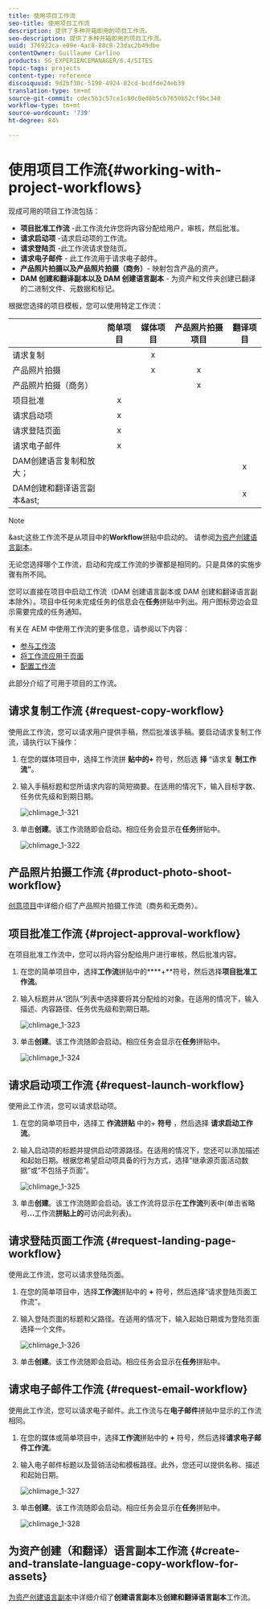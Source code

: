 ```yaml
---
title: 使用项目工作流
seo-title: 使用项目工作流
description: 提供了多种开箱即用的项目工作流。
seo-description: 提供了多种开箱即用的项目工作流。
uuid: 376922ca-e09e-4ac8-88c8-23dac2b49dbe
contentOwner: Guillaume Carlino
products: SG_EXPERIENCEMANAGER/6.4/SITES
topic-tags: projects
content-type: reference
discoiquuid: 9d2bf30c-5190-4924-82cd-bcdfde24eb39
translation-type: tm+mt
source-git-commit: cdec5b3c57ce1c80c0ed6b5cb7650b52cf9bc340
workflow-type: tm+mt
source-wordcount: '739'
ht-degree: 84%

---
```



# 使用项目工作流{#working-with-project-workflows}

现成可用的项目工作流包括：

* **项目批准工作流** -此工作流允许您将内容分配给用户，审核，然后批准。
* **请求启动项** -请求启动项的工作流。
* **请求登陆页** -此工作流请求登陆页。
* **请求电子邮件** - 此工作流用于请求电子邮件。
* **产品照片拍摄以及产品照片拍摄（商务）**- 映射包含产品的资产。
* **DAM 创建和翻译副本以及 DAM 创建语言副本** - 为资产和文件夹创建已翻译的二进制文件、元数据和标记。

根据您选择的项目模板，您可以使用特定工作流：

|  | **简单项目** | **媒体项目** | **产品照片拍摄项目** | **翻译项目** |
|---|:-:|:-:|:-:|:-:|
| 请求复制 |  | x |  |  |
| 产品照片拍摄 |  | x | x |  |
| 产品照片拍摄（商务） |  |  | x |  |
| 项目批准 | x |  |  |  |
| 请求启动项 | x |  |  |  |
| 请求登陆页面 | x |  |  |  |
| 请求电子邮件 | x |  |  |  |
| DAM创建语言复制和放大； |  |  |  | x |
| DAM创建和翻译语言副本&amp;ast; |  |  |  | x |

>[!NOTE]
>
>&amp;ast;这些工作流不是从项目中的&#x200B;**Workflow**&#x200B;拼贴中启动的。 请参阅[为资产创建语言副本](/help/sites-administering/tc-manage.md)。

无论您选择哪个工作流，启动和完成工作流的步骤都是相同的。只是具体的实施步骤有所不同。

您可以直接在项目中启动工作流（DAM 创建语言副本或 DAM 创建和翻译语言副本除外）。项目中任何未完成任务的信息会在&#x200B;**任务**&#x200B;拼贴中列出。用户图标旁边会显示需要完成的任务通知。

有关在 AEM 中使用工作流的更多信息，请参阅以下内容：

* [参与工作流](/help/sites-authoring/workflows-participating.md)
* [将工作流应用于页面](/help/sites-authoring/workflows-applying.md)
* [配置工作流](/help/sites-administering/workflows.md)

此部分介绍了可用于项目的工作流。

## 请求复制工作流  {#request-copy-workflow}

使用此工作流，您可以请求用户提供手稿，然后批准该手稿。要启动请求复制工作流，请执行以下操作：

1. 在您的媒体项目中，选择工作流拼 **贴中的+** 符号，然后选 **择** “请求复 **制工作流”**。
1. 输入手稿标题和您所请求内容的简短摘要。在适用的情况下，输入目标字数、任务优先级和到期日期。

   ![chlimage_1-321](assets/chlimage_1-321.png)

1. 单击&#x200B;**创建**。该工作流随即会启动。相应任务会显示在&#x200B;**任务**&#x200B;拼贴中。

   ![chlimage_1-322](assets/chlimage_1-322.png)

## 产品照片拍摄工作流 {#product-photo-shoot-workflow}

[创意项目](/help/sites-authoring/managing-product-information.md)中详细介绍了产品照片拍摄工作流（商务和无商务）。

## 项目批准工作流  {#project-approval-workflow}

在项目批准工作流中，您可以将内容分配给用户进行审核，然后批准内容。

1. 在您的简单项目中，选择&#x200B;**工作流**&#x200B;拼贴中的****+**&#x200B;符号，然后选择&#x200B;**项目批准工作流**。
1. 输入标题并从“团队”列表中选择要将其分配给的对象。在适用的情况下，输入描述、内容路径、任务优先级和到期日期。

   ![chlimage_1-323](assets/chlimage_1-323.png)

1. 单击&#x200B;**创建**。该工作流随即会启动。相应任务会显示在&#x200B;**任务**&#x200B;拼贴中。

   ![chlimage_1-324](assets/chlimage_1-324.png)

## 请求启动项工作流 {#request-launch-workflow}

使用此工作流，您可以请求启动项。

1. 在您的简单项目中，选择工 **作流拼贴** 中的+ **符号** ，然后选择 **请求启动工作流**。
1. 输入启动项的标题并提供启动项源路径。在适用的情况下，您还可以添加描述和起始日期。根据您希望启动项具备的行为方式，选择“继承源页面活动数据”或“不包括子页面”。

   ![chlimage_1-325](assets/chlimage_1-325.png)

1. 单击&#x200B;**创建**。该工作流随即会启动。该工作流将显示在&#x200B;**工作流**&#x200B;列表中(单击省略号&#x200B;**...**&#x200B;工作流&#x200B;**拼贴上的**&#x200B;可访问此列表)。

## 请求登陆页面工作流 {#request-landing-page-workflow}

使用此工作流，您可以请求登陆页面。

1. 在您的简单项目中，选择&#x200B;**工作流**&#x200B;拼贴中的 **+** 符号，然后选择“请求登陆页面工作流”。
1. 输入登陆页面的标题和父路径。在适用的情况下，输入起始日期或为登陆页面选择一个文件。

   ![chlimage_1-326](assets/chlimage_1-326.png)

1. 单击&#x200B;**创建**。该工作流随即会启动。相应任务会显示在&#x200B;**任务**&#x200B;拼贴中。

## 请求电子邮件工作流  {#request-email-workflow}

使用此工作流，您可以请求电子邮件。此工作流与在&#x200B;**电子邮件**&#x200B;拼贴中显示的工作流相同。

1. 在您的媒体或简单项目中，选择&#x200B;**工作流**&#x200B;拼贴中的 **+** 符号，然后选择&#x200B;**请求电子邮件工作流**。
1. 输入电子邮件标题以及营销活动和模板路径。此外，您还可以提供名称、描述和起始日期。

   ![chlimage_1-327](assets/chlimage_1-327.png)

1. 单击&#x200B;**创建**。该工作流随即会启动。相应任务会显示在&#x200B;**任务**&#x200B;拼贴中。

   ![chlimage_1-328](assets/chlimage_1-328.png)

## 为资产创建（和翻译）语言副本工作流 {#create-and-translate-language-copy-workflow-for-assets}

[为资产创建语言副本](/help/assets/translation-projects.md)中详细介绍了&#x200B;**创建语言副本**&#x200B;及&#x200B;**创建和翻译语言副本**&#x200B;工作流。
